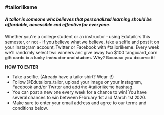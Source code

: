 ### **#tailorlikeme**

##### A tailor is someone who believes that personalized learning should be affordable, accessible and effective for everyone. 

Whether you're a college student or an instructor - using Edutailors'this semester, or not - if you believe what we believe, take a selfie and post it on your Instagram account, Twitter or Facebook with #tailorlikeme. Every week we'll randomly select two winners and give away two $100 tangocard_corn gift cards to a lucky instructor and student. Why? Because you deserve it! 

**HOW TO ENTER**
- Take a selfie. (Already have a tailor shirt? Wear it!) 
- Follow @Edutailors_tailor, upload your image on your Instagram, Facebook and/or Twitter and add the #tailorlikeme hashtag. 
- You can post a new one every week for a chance to win! You have several chances to win between February 1st and March 1st 2020. 
- Make sure to enter your email address and agree to 
our terms and conditions below. 